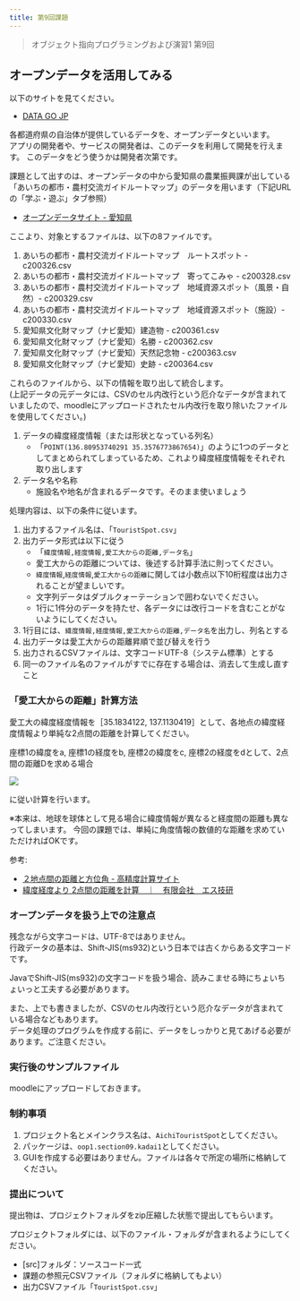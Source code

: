 ```yaml
---
title: 第9回課題
---
```


> オブジェクト指向プログラミングおよび演習1 第9回  

## オープンデータを活用してみる

以下のサイトを見てください。

- [DATA GO JP](https://www.data.go.jp/)

各都道府県の自治体が提供しているデータを、オープンデータといいます。  
アプリの開発者や、サービスの開発者は、このデータを利用して開発を行えます。
このデータをどう使うかは開発者次第です。

課題として出すのは、オープンデータの中から愛知県の農業振興課が出している「あいちの都市・農村交流ガイドルートマップ」のデータを用います（下記URLの「学ぶ・遊ぶ」タブ参照）

- [オープンデータサイト - 愛知県](https://maps.pref.aichi.jp/opendata.html)

ここより、対象とするファイルは、以下の8ファイルです。

1. あいちの都市・農村交流ガイドルートマップ　ルートスポット - c200326.csv
2. あいちの都市・農村交流ガイドルートマップ　寄ってこみゃ - c200328.csv
3. あいちの都市・農村交流ガイドルートマップ　地域資源スポット（風景・自然）- c200329.csv
4. あいちの都市・農村交流ガイドルートマップ　地域資源スポット（施設）- c200330.csv
8. 愛知県文化財マップ（ナビ愛知）建造物	- c200361.csv
7. 愛知県文化財マップ（ナビ愛知）名勝 - c200362.csv
6. 愛知県文化財マップ（ナビ愛知）天然記念物	- c200363.csv
5. 愛知県文化財マップ（ナビ愛知）史跡 - c200364.csv

これらのファイルから、以下の情報を取り出して統合します。  
(上記データの元データには、CSVのセル内改行という厄介なデータが含まれていましたので、moodleにアップロードされたセル内改行を取り除いたファイルを使用してください。)

1. データの緯度経度情報（または形状となっている列名）
    - 「`POINT(136.80953740291 35.3576773867654)`」のように1つのデータとしてまとめられてしまっているため、これより緯度経度情報をそれぞれ取り出します
2. データ名や名称
    - 施設名や地名が含まれるデータです。そのまま使いましょう

処理内容は、以下の条件に従います。

1. 出力するファイル名は、「`TouristSpot.csv`」
2. 出力データ形式は以下に従う
    - 「`緯度情報,経度情報,愛工大からの距離,データ名`」
    - 愛工大からの距離については、後述する計算手法に則ってください。
    - `緯度情報`,`経度情報`,`愛工大からの距離`に関しては小数点以下10桁程度は出力されることが望ましいです。
    - 文字列データはダブルクォーテーションで囲わないでください。
    - 1行に1件分のデータを持たせ、各データには改行コードを含むことがないようにしてください。
2. 1行目には、`緯度情報,経度情報,愛工大からの距離,データ名`を出力し、列名とする
3. 出力データは愛工大からの距離昇順で並び替えを行う
5. 出力されるCSVファイルは、文字コードUTF-8（システム標準）とする
6. 同一のファイル名のファイルがすでに存在する場合は、消去して生成し直すこと

### 「愛工大からの距離」計算方法

愛工大の緯度経度情報を［35.1834122, 137.1130419］として、各地点の緯度経度情報より単純な2点間の距離を計算してください。

座標1の緯度をa, 座標1の経度をb, 座標2の緯度をc, 座標2の経度をdとして、2点間の距離Dを求める場合

![](pita.png)

に従い計算を行います。

※本来は、地球を球体として見る場合に緯度情報が異なると経度間の距離も異なってしまいます。
今回の課題では、単純に角度情報の数値的な距離を求めていただければOKです。

参考:

- [２地点間の距離と方位角 - 高精度計算サイト](https://keisan.casio.jp/exec/system/1257670779)
- [緯度経度より 2点間の距離を計算　｜　有限会社　エス技研](https://s-giken.info/distance/distance.php)


### オープンデータを扱う上での注意点

残念ながら文字コードは、UTF-8ではありません。  
行政データの基本は、Shift-JIS(ms932)という日本では古くからある文字コードです。

JavaでShift-JIS(ms932)の文字コードを扱う場合、読みこませる時にちょいちょいっと工夫する必要があります。

また、上でも書きましたが、CSVのセル内改行という厄介なデータが含まれている場合などもあります。  
データ処理のプログラムを作成する前に、データをしっかりと見てあげる必要があります。ご注意ください。


### 実行後のサンプルファイル

moodleにアップロードしておきます。

### 制約事項
1. プロジェクト名とメインクラス名は、`AichiTouristSpot`としてください。
2. パッケージは、`oop1.section09.kadai1`としてください。
3. GUIを作成する必要はありません。ファイルは各々で所定の場所に格納してください。


### 提出について

提出物は、プロジェクトフォルダをzip圧縮した状態で提出してもらいます。

プロジェクトフォルダには、以下のファイル・フォルダが含まれるようにしてください。

- [src]フォルダ：ソースコード一式
- 課題の参照元CSVファイル（フォルダに格納してもよい）
- 出力CSVファイル「`TouristSpot.csv`」

